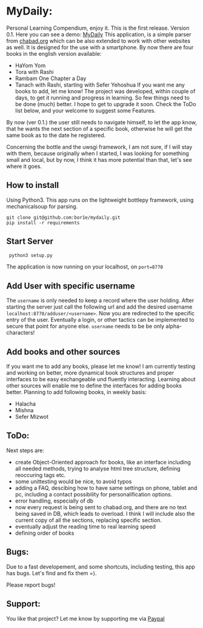 # MyDaily:
Personal Learning Compendium, enjoy it.
This is the first release. Version 0.1. Here you can see a demo: [MyDaily](http://mydaily.online-shiurim.org)
This application, is a simple parser from [chabad.org](https://chabad.org) which can be also extended to work with other websites as well. It is designed for the use with a smartphone.
By now there are four books in the english version available: 
 - HaYom Yom
 - Tora with Rashi
 - Rambam One Chapter a Day
 - Tanach with Rashi, starting with Sefer Yehoshua
If you want me any books to add, let me know! The project was developed, within couple of days, to get it running and progress in learning. So few things need to be done (much) better. I hope to get to upgrade it soon. Check the ToDo list below, and your welcome to suggest some Features. 

By now (ver 0.1.) the user still needs to navigate himself, to let the app know, that he wants the next section of a specific book, otherwise he will get the same book as to the date he registered.

Concerning the bottle and the uwsgi framework, I am not sure, if I will stay with them, because originally when I started, I was looking for something small and local, but by now, I think it has more potential than that, let's see where it goes.

## How to install
Using Python3. This app runs on the lightweight bottlepy framework, using mechanicalsoup for parsing.
```
git clone git@github.com:bor1e/mydaily.git
pip install -r requirements
```
## Start Server
```python
 python3 setup.py
```
The application is now running on your localhost, on `port=8770`

## Add User with specific username
The `username` is only needed to keep a record where the user holding. 
After starting the server just call the following url and add the desired username  `localhost:8770/adduser/<username>`.
Now you are redirected to the specific entry of the user. Eventually a login, or other tactics can be implemented to secure that point for anyone else.
`username` needs to be be only alpha-characters!

## Add books and other sources
If you want me to add any books, please let me know!
I am currently testing and working on better, more dynamical book structures and proper interfaces to be easy exchangeable und fluently interacting. Learning about other sources will enable me to define the interfaces for adding books better.
Planning to add following books, in weekly basis:
- Halacha
- Mishna
- Sefer Mizwot

## ToDo:
Next steps are:
- create Object-Oriented approach for books, like an interface including all needed methods, trying to analyse html tree structure, defining reoccuring tags etc.
- some unittesting would be nice, to avoid typos
- adding a FAQ, descibing how to have same settings on phone, tablet and pc, including a contact possibility for personalification options.
- error handling, especially of db
- now every request is being sent to chabad.org, and there are no text being saved in DB, which leads to overload. I think I will include also the current copy of all the sections, replacing specific section.
- eventually adjust the reading time to real learning speed
- defining order of books

## Bugs:
Due to a fast developement, and some shortcuts, including testing, this app has bugs. Let's find and fix them =).

Please report bugs!

## Support:
You like that project? Let me know by supporting me via [Paypal](paypal.me/OnlineShiurim)
